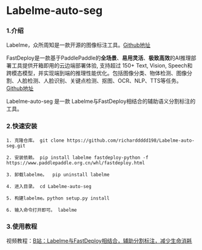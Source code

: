 # Labelme-auto-seg

### 1.介绍

Labelme，众所周知是一款开源的图像标注工具。[Github地址](https://github.com/wkentaro/labelme)

FastDeploy是一款基于PaddlePaddle的**全场景**、**易用灵活**、**极致高效**的AI推理部署工具提供开箱即用的云边端部署体验, 支持超过 150+ Text, Vision, Speech和跨模态模型，并实现端到端的推理性能优化。包括图像分类、物体检测、图像分割、人脸检测、人脸识别、关键点检测、抠图、OCR、NLP、TTS等任务。[Github地址](https://github.com/PaddlePaddle/FastDeploy)

Labelme-auto-seg 是一款 Labelme与FastDeploy相结合的辅助语义分割标注的工具。

### 2.快速安装

`1. 克隆仓库。 git clone https://github.com/richarddddd198/Labelme-auto-seg.git`

`2. 安装依赖。 pip install labelme fastdeploy-python -f https://www.paddlepaddle.org.cn/whl/fastdeploy.html`

`3. 卸载labelme。  pip uninstall labelme`

`4. 进入目录。 cd Labelme-auto-seg`

`5. 构建labelme。python setup.py install`

`6. 输入命令打开即可。 labelme`



### 3.使用教程

视频教程：[B站：Labelme与FastDeploy相结合，辅助分割标注，减少生命消耗](https://www.bilibili.com/video/BV1vv4y1R7YB/?share_source=copy_web&vd_source=3fc869b3c9caaee3695f6232d3e3d32c)